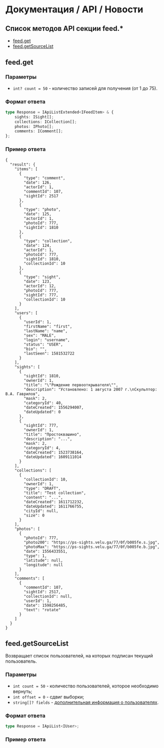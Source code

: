 # Документация / API / Новости
## Список методов API секции feed.*
* [feed.get](#feedget)
* [feed.getSourceList](#feedgetsourcelist)

## feed.get
### Параметры
* `int? count = 50` - количество записей для получения (от 1 до 75).

### Формат ответа
```ts
type Response = IApiListExtended<IFeedItem> & {
    sights: ISight[];
    collections: ICollection[];
    photos: IPhoto[];
    comments: IComment[];
};
```

### Пример ответа
```json5
{
  "result": {
    "items": [
      {
        "type": "comment",
        "date": 126,
        "actorId": 1,
        "commentId": 107,
        "sightId": 2517
      },
      {
        "type": "photo",
        "date": 125,
        "actorId": 1,
        "photoId": 777,
        "sightId": 1810
      },
      {
        "type": "collection",
        "date": 124,
        "actorId": 1,
        "photoId": 777,
        "sightId": 1810,
        "collectionId": 10
      },
      {
        "type": "sight",
        "date": 123,
        "actorId": 12,
        "photoId": 777,
        "sightId": 777,
        "collectionId": 10
      }
    ],
    "users": [
      {
        "userId": 1,
        "firstName": "first",
        "lastName": "name",
        "sex": "MALE",
        "login": "username",
        "status": "USER",
        "bio": "",
        "lastSeen": 1581532722
      }
    ],
    "sights": [
      {
        "sightId": 1810,
        "ownerId": 1,
        "title": "\"Рождение первооткрывателя\"",
        "description": "Установлено: 1 августа 2007 г.\nСкульптор: В.А. Гаврилов",
        "mask": 2,
        "categoryId": 40,
        "dateCreated": 1556294007,
        "dateUpdated": 0
      },
      {
        "sightId": 777,
        "ownerId": 1,
        "title": "Простоквашино",
        "description": "...",
        "mask": 2,
        "categoryId": 4,
        "dateCreated": 1523738164,
        "dateUpdated": 1609111014
      }
    ],
    "collections": [
      {
        "collectionId": 10,
        "ownerId": 1,
        "type": "DRAFT",
        "title": "Test collection",
        "content": "...",
        "dateCreated": 1611712232,
        "dateUpdated": 1611766755,
        "cityId": null,
        "size": 0
      }
    ],
    "photos": [
      {
        "photoId": 777,
        "photo200": "https://ps-sights.velu.ga/77/0f/b005fe.s.jpg",
        "photoMax": "https://ps-sights.velu.ga/77/0f/b005fe.b.jpg",
        "date": 1556433551,
        "type": 1,
        "latitude": null,
        "longitude": null
      }
    ],
    "comments": [
      {
        "commentId": 107,
        "sightId": 2517,
        "collectionId": null,
        "userId": 1,
        "date": 1598256485,
        "text": "rotate"
      }
    ]
  }
}
```

## feed.getSourceList
Возвращает список пользователей, на которых подписан текущий пользователь.

### Параметры
* `int count = 50` - количество пользователей, которое необходимо вернуть;
* `int offset = 0` - сдвиг выборки;
* `string[]? fields` - [дополнительная информация о пользователях](methods-users.md#user-fields).

### Формат ответа
```ts
type Response = IApiList<IUser>;
```

### Пример ответа
```json5

```
